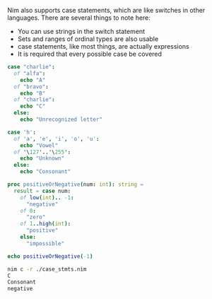 
Nim also supports case statements, which are like switches in other languages. There are several things to note here:

- You can use strings in the switch statement
- Sets and ranges of ordinal types are also usable
- case statements, like most things, are actually expressions
- It is required that every possible case be covered

```nim title="case_stmts.nim"
case "charlie":
  of "alfa":
    echo "A"
  of "bravo":
    echo "B"
  of "charlie":
    echo "C"
  else:
    echo "Unrecognized letter"

case 'h':
  of 'a', 'e', 'i', 'o', 'u':
    echo "Vowel"
  of '\127'..'\255':
    echo "Unknown"
  else:
    echo "Consonant"

proc positiveOrNegative(num: int): string =
  result = case num:
    of low(int).. -1:
      "negative"
    of 0:
      "zero"
    of 1..high(int):
      "positive"
    else:
      "impossible"

echo positiveOrNegative(-1)
```

```sh
nim c -r ./case_stmts.nim
C
Consonant
negative
```